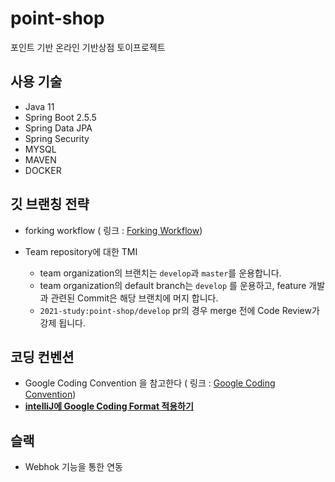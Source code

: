 # point-shop
포인트 기반 온라인 기반상점 토이프로젝트

## 사용 기술
* Java 11
* Spring Boot 2.5.5
* Spring Data JPA
* Spring Security
* MYSQL
* MAVEN
* DOCKER 

## 깃 브랜칭 전략
* forking workflow   ( 링크 : [Forking Workflow](https://gmlwjd9405.github.io/2017/10/28/how-to-collaborate-on-GitHub-2.html))

* Team repository에 대한 TMI
  * team organization의 브랜치는 ```develop```과 ```master```를 운용합니다.
  * team organization의 default branch는 ```develop``` 를 운용하고, feature 개발과 관련된 Commit은 해당 브랜치에 머지 합니다.
  * ```2021-study:point-shop/develop``` pr의 경우 merge 전에 Code Review가 강제 됩니다. 


## 코딩 컨벤션
* Google Coding Convention 을 참고한다 ( 링크 : [Google Coding Convention](https://google.github.io/styleguide/javaguide.html))
* **[intelliJ에 Google Coding Format 적용하기](https://github.com/2021-study/point-shop/wiki/IntelliJ-Google-Code-Style-%EC%A0%81%EC%9A%A9-%EB%B0%A9%EB%B2%95)**

## 슬랙 
* Webhok 기능을 통한 연동
